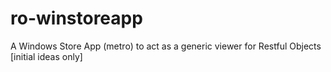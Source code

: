 ro-winstoreapp
==============

A Windows Store App (metro) to act as a generic viewer for Restful Objects [initial ideas only]